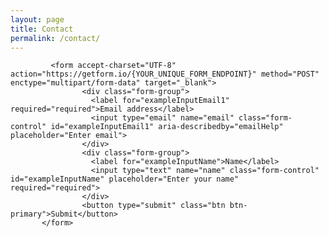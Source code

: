 ```yaml
---
layout: page
title: Contact
permalink: /contact/
---
```



             <form accept-charset="UTF-8" action="https://getform.io/{YOUR_UNIQUE_FORM_ENDPOINT}" method="POST" enctype="multipart/form-data" target="_blank">
                    <div class="form-group">
                      <label for="exampleInputEmail1" required="required">Email address</label>
                      <input type="email" name="email" class="form-control" id="exampleInputEmail1" aria-describedby="emailHelp" placeholder="Enter email">
                    </div>
                    <div class="form-group">
                      <label for="exampleInputName">Name</label>
                      <input type="text" name="name" class="form-control" id="exampleInputName" placeholder="Enter your name" required="required">
                    </div>
                    <button type="submit" class="btn btn-primary">Submit</button>
           </form>
